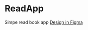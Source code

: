 # ReadApp
 Simpe read book app
[Design in Figma](https://www.figma.com/file/4BxSP1UMZi2IsBpgvF8V9W/TenZen-Project?node-id=0%3A1)

